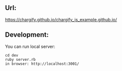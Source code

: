 ## Url:
https://chargify.github.io/chargify_js_example.github.io/

## Development:
You can run local server:
```
cd dev
ruby server.rb
in browser: http://localhost:3001/
```
